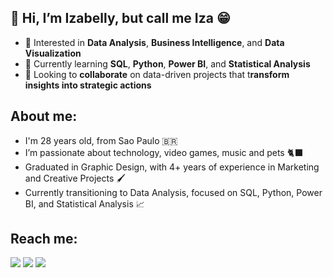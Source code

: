## 👋 Hi, I’m **Izabelly**, but call me **Iza** 😁
- 👀 Interested in **Data Analysis**, **Business Intelligence**, and **Data Visualization**
- 🌱 Currently learning **SQL**, **Python**, **Power BI**, and **Statistical Analysis**
- 🤝 Looking to **collaborate** on data-driven projects that t**ransform insights into strategic actions**
## About me:
- I'm 28 years old, from Sao Paulo 🇧🇷
- I’m passionate about technology, video games, music and pets 🐈‍⬛
- Graduated in Graphic Design, with 4+ years of experience in Marketing and Creative Projects 🖌️
- Currently transitioning to Data Analysis, focused on SQL, Python, Power BI, and Statistical Analysis 📈
 
## **Reach me:**
<div> 
  <a href="https://www.linkedin.com/in/izabelly-santos" target="_blank"><img src="https://img.shields.io/badge/-LinkedIn-%230077B5?style=for-the-badge&logo=linkedin&logoColor=white" target="_blank"></a>   
  <a href = "mailto:izabellycssantos@gmail.com"><img src="https://img.shields.io/badge/-Gmail-%23333?style=for-the-badge&logo=gmail&logoColor=white" target="_blank"></a>
  <a href="https://instagram.com/make.it_izy" target="_blank"><img src="https://img.shields.io/badge/-Instagram-%23E4405F?style=for-the-badge&logo=instagram&logoColor=white" target="_blank"></a>
  
</div>
